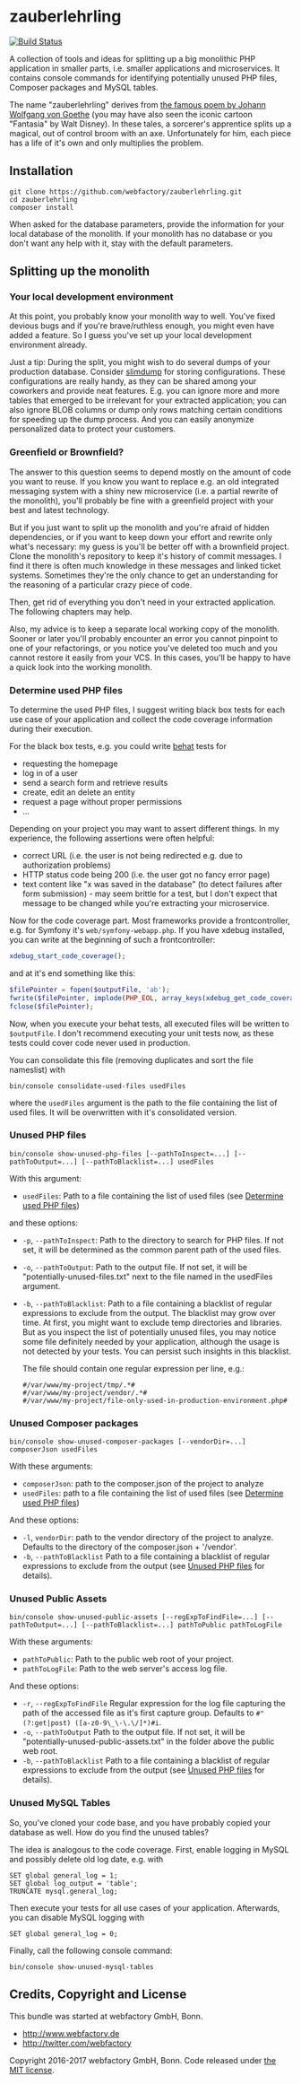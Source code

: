 zauberlehrling
==============

[![Build Status](https://travis-ci.org/webfactory/zauberlehrling.svg?branch=master)](https://travis-ci.org/webfactory/zauberlehrling)

A collection of tools and ideas for splitting up a big monolithic PHP application in smaller parts, i.e. smaller
applications and microservices. It contains console commands for identifying potentially unused PHP files, Composer
packages and MySQL tables.

The name "zauberlehrling" derives from [the famous poem by Johann Wolfgang von Goethe](https://en.wikipedia.org/wiki/The_Sorcerer%27s_Apprentice)
(you may have also seen the iconic cartoon "Fantasia" by Walt Disney). In these tales, a sorcerer's apprentice splits up
a magical, out of control broom with an axe. Unfortunately for him, each piece has a life of it's own and only
multiplies the problem.


Installation
------------

    git clone https://github.com/webfactory/zauberlehrling.git
    cd zauberlehrling
    composer install

When asked for the database parameters, provide the information for your local database of the monolith. If your
monolith has no database or you don't want any help with it, stay with the default parameters.


Splitting up the monolith
-------------------------

### Your local development environment

At this point, you probably know your monolith way to well. You've fixed devious bugs and if you're brave/ruthless
enough, you might even have added a feature. So I guess you've set up your local development environment already.

Just a tip: During the split, you might wish to do several dumps of your production database. Consider
[slimdump](https://github.com/webfactory/slimdump) for storing configurations. These configurations are really handy,
as they can be shared among your coworkers and provide neat features. E.g. you can ignore more and more tables that
emerged to be irrelevant for your extracted application; you can also ignore BLOB columns or dump only rows matching
certain conditions for speeding up the dump process. And you can easily anonymize personalized data to protect your
customers.


### Greenfield or Brownfield?

The answer to this question seems to depend mostly on the amount of code you want to reuse. If you know you want to
replace e.g. an old integrated messaging system with a shiny new microservice (i.e. a partial rewrite of the monolith),
you'll probably be fine with a greenfield project with your best and latest technology.

But if you just want to split up the monolith and you're afraid of hidden dependencies, or if you want to keep down your
effort and rewrite only what's necessary: my guess is you'll be better off with a brownfield project. Clone the
monolith's repository to keep it's history of commit messages. I find it there is often much knowledge in these messages
and linked ticket systems. Sometimes they're the only chance to get an understanding for the reasoning of a particular
crazy piece of code.

Then, get rid of everything you don't need in your extracted application. The following chapters may help.

Also, my advice is to keep a separate local working copy of the monolith. Sooner or later you'll probably encounter an
error you cannot pinpoint to one of your refactorings, or you notice you've deleted too much and you cannot restore it
easily from your VCS. In this cases, you'll be happy to have a quick look into the working monolith. 


### Determine used PHP files

To determine the used PHP files, I suggest writing black box tests for each use case of your application and collect the
code coverage information during their execution.

For the black box tests, e.g. you could write [behat](http://behat.org/) tests for
 
* requesting the homepage
* log in of a user
* send a search form and retrieve results
* create, edit an delete an entity
* request a page without proper permissions
* ...

Depending on your project you may want to assert different things. In my experience, the following assertions were often
helpful: 

* correct URL (i.e. the user is not being redirected e.g. due to authorization problems)
* HTTP status code being 200 (i.e. the user got no fancy error page)
* text content like "x was saved in the database" (to detect failures after form submission) - may seem brittle for a
  test, but I don't expect that message to be changed while you're extracting your microservice.  

Now for the code coverage part. Most frameworks provide a frontcontroller, e.g. for Symfony it's
```web/symfony-webapp.php```. If you have xdebug installed, you can write at the beginning of such a frontcontroller:

```php
xdebug_start_code_coverage();
```

and at it's end something like this:

```php
$filePointer = fopen($outputFile, 'ab');
fwrite($filePointer, implode(PHP_EOL, array_keys(xdebug_get_code_coverage())));
fclose($filePointer);
```

Now, when you execute your behat tests, all executed files will be written to ```$outputFile```. I don't recommend
executing your unit tests now, as these tests could cover code never used in production.  

You can consolidate this file (removing duplicates and sort the file nameslist) with

    bin/console consolidate-used-files usedFiles

where the ```usedFiles``` argument is the path to the file containing the list of used files. It will be overwritten
with it's consolidated version.


### Unused PHP files

    bin/console show-unused-php-files [--pathToInspect=...] [--pathToOutput=...] [--pathToBlacklist=...] usedFiles

With this argument:

* ```usedFiles```: Path to a file containing the list of used files (see [Determine used PHP files](#determine-used-php-files))

and these options:

* ```-p```, ```--pathToInspect```: Path to the directory to search for PHP files. If not set, it will be determined as
  the common parent path of the used files.
* ```-o```, ```--pathToOutput```: Path to the output file. If not set, it will be "potentially-unused-files.txt" next to
  the file named in the usedFiles argument.
* ```-b```, ```--pathToBlacklist```: Path to a file containing a blacklist of regular expressions to exclude from the
  output. The blacklist may grow over time. At first, you might want to exclude temp directories and libraries. But as
  you inspect the list of potentially unused files, you may notice some file definitely needed by your application,
  although the usage is not detected by your tests. You can persist such insights in this blacklist.
   
  The file should contain one regular expression per line, e.g.:
 
      #/var/www/my-project/tmp/.*# 
      #/var/www/my-project/vendor/.*# 
      #/var/www/my-project/file-only-used-in-production-environment.php# 


### Unused Composer packages

    bin/console show-unused-composer-packages [--vendorDir=...] composerJson usedFiles

With these arguments:

* ```composerJson```: path to the composer.json of the project to analyze 
* ```usedFiles```: path to a file containing the list of used files (see [Determine used PHP files](#determine-used-php-files))

And these options:

* ```-l```, ```vendorDir```: path to the vendor directory of the project to analyze. Defaults to the directory of the composer.json + '/vendor'.
* ```-b```, ```--pathToBlacklist``` Path to a file containing a blacklist of regular expressions to exclude from the output (see [Unused PHP files](#unused-php-files) for details).


### Unused Public Assets

    bin/console show-unused-public-assets [--regExpToFindFile=...] [--pathToOutput=...] [--pathToBlacklist=...] pathToPublic pathToLogFile

With these arguments:

* ```pathToPublic```: Path to the public web root of your project.
* ```pathToLogFile```: Path to the web server's access log file.

And these options:

* ```-r```, ```--regExpToFindFile``` Regular expression for the log file capturing the path of the accessed file as it's first capture group. Defaults to ```#"(?:get|post) ([a-z0-9\_\-\.\/]*)#i```.
* ```-o```, ```--pathToOutput``` Path to the output file. If not set, it will be "potentially-unused-public-assets.txt" in the folder above the public web root.
* ```-b```, ```--pathToBlacklist``` Path to a file containing a blacklist of regular expressions to exclude from the output (see [Unused PHP files](#unused-php-files) for details).


### Unused MySQL Tables

So, you've cloned your code base, and you have probably copied your database as well. How do you find the unused tables? 

The idea is analogous to the code coverage. First, enable logging in MySQL and possibly delete old log date, e.g. with

```mysql
SET global general_log = 1;
SET global log_output = 'table';
TRUNCATE mysql.general_log;
```

Then execute your tests for all use cases of your application. Afterwards, you can disable MySQL logging with

```mysql
SET global general_log = 0;
```

Finally, call the following console command:

    bin/console show-unused-mysql-tables


Credits, Copyright and License
------------------------------

This bundle was started at webfactory GmbH, Bonn.

- <http://www.webfactory.de>
- <http://twitter.com/webfactory>

Copyright 2016-2017 webfactory GmbH, Bonn. Code released under [the MIT license](LICENSE).
